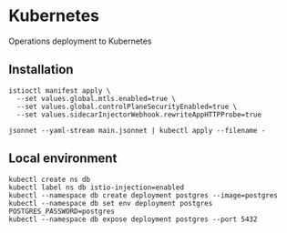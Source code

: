 # Kubernetes

Operations deployment to Kubernetes

## Installation

```
istioctl manifest apply \
  --set values.global.mtls.enabled=true \
  --set values.global.controlPlaneSecurityEnabled=true \
  --set values.sidecarInjectorWebhook.rewriteAppHTTPProbe=true
```

```
jsonnet --yaml-stream main.jsonnet | kubectl apply --filename -
```

## Local environment
```
kubectl create ns db
kubectl label ns db istio-injection=enabled
kubectl --namespace db create deployment postgres --image=postgres
kubectl --namespace db set env deployment postgres POSTGRES_PASSWORD=postgres
kubectl --namespace db expose deployment postgres --port 5432
```
